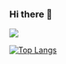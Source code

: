 ### Hi there 👋

<img src="https://github-readme-stats.vercel.app/api?username=tugberk963&count_private=true&theme=radical&show_icons=true" />

[![Top Langs](https://github-readme-stats.vercel.app/api/top-langs/?username=tugberk963)](https://github.com/anuraghazra/github-readme-stats)
